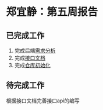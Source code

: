 # 郑宜静：第五周报告

## 已完成工作

1. 完成后端[需求分析](https://github.com/webanklabgroup5/PetStore-Server/blob/master/README.md)
2. 完成[接口文档](https://github.com/webanklabgroup5/PetStore-Server/blob/master/PetStore.html)
3. 完成[仓库初始化](https://github.com/webanklabgroup5/PetStore-Server)

## 待完成工作

根据接口文档完善接口api的编写
